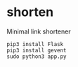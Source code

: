 # shorten
Minimal link shortener

```
pip3 install Flask
pip3 install gevent
sudo python3 app.py
```
